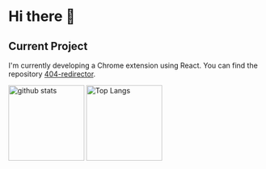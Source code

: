 # Hi there 👋

## Current Project
I'm currently developing a Chrome extension using React. You can find the repository [404-redirector](https://github.com/rintarotajima/404-redirector).

<p align="left"> 
  <img alt="github stats" height="150px" src="https://github-readme-stats.vercel.app/api?username=rintarotajima&layout=compact&bg_color=00000000" />
  <img alt="Top Langs" height="150px" src="https://github-readme-stats.vercel.app/api/top-langs/?username=rintarotajima&layout=compact&show_icons=true&bg_color=00000000" />
</p>
